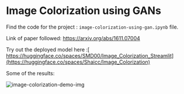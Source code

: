 # Image Colorization using GANs
Find the code for the project : `image-colorization-using-gan.ipynb` file.

Link of paper followed: https://arxiv.org/abs/1611.07004

Try out the deployed model here :[ https://huggingface.co/spaces/SMD00/Image_Colorization_Streamlit](https://huggingface.co/spaces/Shaicc/Image_Colorization)

Some of the results: 


![image-colorization-demo-img](https://github.com/SreehariC/Image-_Colourization/assets/95119050/2240f8cd-2edb-4780-8723-9021f89bd091)

